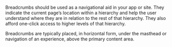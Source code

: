 Breadcrumbs should be used as a navigational aid in your app or site.
They indicate the current page’s location within a hierarchy and help
the user understand where they are in relation to the rest of that
hierarchy. They also afford one-click access to higher levels of that
hierarchy.

Breadcrumbs are typically placed, in horizontal form,
under the masthead or navigation of an experience,
above the primary content area.
